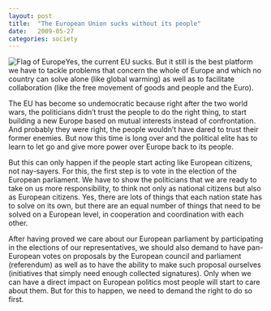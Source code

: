 ```yaml
---
layout: post
title:  "The European Union sucks without its people"
date:   2009-05-27
categories: society
---
```


![Flag of Europe](http://mb2100.files.wordpress.com/2009/05/125px-flag_of_europe-svg.png?w=696 "Flag of Europe")Yes, the current EU sucks. But it still is the best platform we have to tackle problems that concern the whole of Europe and which no country can solve alone (like global warming) as well as to facilitate collaboration (like the free movement of goods and people and the Euro).

The EU has become so undemocratic because right after the two world wars, the politicians didn’t trust the people to do the right thing, to start building a new Europe based on mutual interests instead of confrontation. And probably they were right, the people wouldn’t have dared to trust their former enemies. But now this time is long over and the political elite has to learn to let go and give more power over Europe back to its people.

But this can only happen if the people start acting like European citizens, not nay-sayers. For this, the first step is to vote in the election of the European parliament. We have to show the politicians that we are ready to take on us more responsibility, to think not only as national citizens but also as European citizens. Yes, there are lots of things that each nation state has to solve on its own, but there are an equal number of things that need to be solved on a European level, in cooperation and coordination with each other.

After having proved we care about our European parliament by participating in the elections of our representatives, we should also demand to have pan-European votes on proposals by the European council and parliament (referendum) as well as to have the ability to make such proposal ourselves (initiatives that simply need enough collected signatures). Only when we can have a direct impact on European politics most people will start to care about them. But for this to happen, we need to demand the right to do so first.

